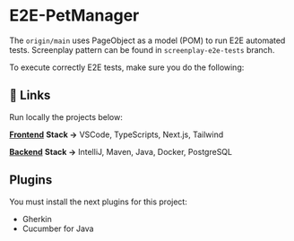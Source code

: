 # E2E-PetManager
The `origin/main` uses PageObject as a model (POM) to run E2E automated tests. Screenplay pattern can be found in `screenplay-e2e-tests` branch.

To execute correctly E2E tests, make sure you do the following:

## 🔗 Links 
Run locally the projects below:

[**Frontend**](https://github.com/MaritzaTC/P5F5-Pet-Store-Web.git) **Stack ->** VSCode, TypeScripts, Next.js, Tailwind

[**Backend**](https://github.com/Esteban-correa/PetManager/tree/main-schema-fixed) **Stack ->** IntelliJ, Maven, Java, Docker, PostgreSQL

## Plugins
You must install the next plugins for this project:
- Gherkin
- Cucumber for Java
